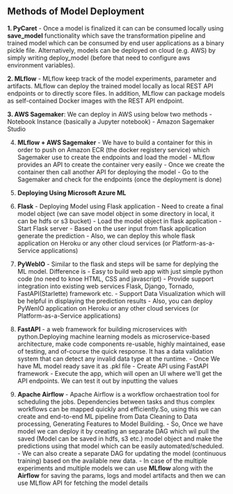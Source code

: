 ## Methods of Model Deployment

**1. PyCaret** - Once a model is finalized it can can be consumed locally using **save_model** functionality which save the transformation pipeline and trained model which can be consumed by end user applications as a binary pickle file. Alternatively, models can be deployed on cloud (e.g. AWS) by simply writing deploy_model (before that need to configure aws environment variables).


**2. MLflow** - MLflow keep track of the model experiments, parameter and artifacts. MLflow can deploy the trained model locally as local REST API endpoints or to directly score files. In addition, MLflow can package models as self-contained Docker images with the REST API endpoint. 


**3. AWS Sagemaker**: We can deploy in AWS using below two methods
    - Notebook Instance (basically a Jupyter notebook)
    - Amazon Sagemaker Studio


4.   **MLflow + AWS Sagemaker**
    - We have to build a container for this in order to push on Amazon ECR (the docker registery service) which Sagemaker use to create the endpoints and load the model
    - MLflow provides an API to create the container very easily
    - Once we create the container then call another API for deploying the model
    - Go to the Sagemaker and check for the endpoints (once the deployment is done)

6.   **Deploying Using Microsoft Azure ML**


5.   **Flask** - Deploying Model using Flask application
    - Need to create a final model object (we can save model object in some directory in local, it can be hdfs or s3 bucket)
    - Load the model object in flask application
    - Start Flask server
    - Based on the user input from flask application generate the prediction
    - Also, we can deploy this whole flask application on Heroku or any other cloud services (or Platform-as-a-Service applications)
    
    
6.   **PyWebIO** - Similar to the flask and steps will be same for deplying the ML model. Difference is
    - Easy to build web app with just simple python code (no need to knoe HTML, CSS and javascript)
    - Provide support integration into existing web services Flask, Django, Tornado, FastAPI(Starlette) framework etc.
    - Support Data Visualization which will be helpful in displaying the prediction results
    - Also, you can deploy PyWenIO application on Heroku or any other cloud services (or Platform-as-a-Service applications)
    
    
7.   **FastAPI** - a web framework for building microservices with python.Deploying machine learning models as microservice-based architecture, make code components re-usable, highly maintained, ease of testing, and of-course the quick response. It has a data validation system that can detect any invalid data type at the runtime.
    - Once We have ML model ready save it as .pkl file
    - Create API using FastAPI framework
    - Execute the app, which will open an UI where we'll get the API endpoints. We can test it out by inputting the values


8.   **Apache Airflow** - Apache Airflow is a workflow orchaestration tool for scheduling the jobs. Dependencies between tasks and thus complex workflows can be mapped quickly and efficiently.So, using this we can create and end-to-end ML pipeline from Data Cleaning to Data processing, Generating Features to Model Building.
    - So, Once we have model we can deploy it by creating an separate DAG which wil pull the saved (Model can be saved in hdfs, s3 etc.) model object and make the predictions using that model which can be easily automated/scheduled.
    - We can also create a separate DAG for updating the model (continuous training) based on the available new data.
    - In case of the multiple experiments and multiple models we can use **MLflow** along with the **Airflow** for saving the params, logs and model artifacts and then we can use MLflow API for fetching the model details

